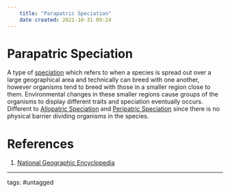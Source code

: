 ```yaml
---
	title: "Parapatric Speciation"
	date created: 2021-10-31 09:24
---
```

# Parapatric Speciation

A type of [speciation](Speciation.md) which refers to when a species is spread out over a large geographical area and technically can breed with one another, however organisms tend to breed with those in a smaller region close to them. Environmental changes in these smaller regions cause groups of the organisms to display different traits and speciation eventually occurs. Different to [Allopatric Speciation](Allopatric%20Speciation.md) and [Peripatric Speciation](Peripatric%20Speciation.md) since there is no physical barrier dividing organisms in the species.

# References
1. [National Geographic Encyclopedia](https://www.nationalgeographic.org/encyclopedia/speciation/)

---
tags: #untagged